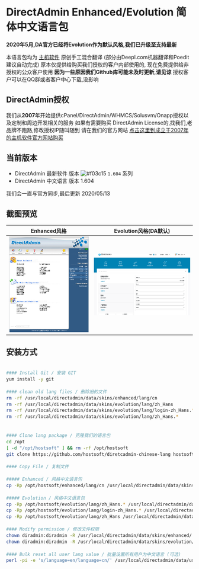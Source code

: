 
# DirectAdmin Enhanced/Evolution 简体中文语言包

**2020年5月,DA官方已经将Evolution作为默认风格,我们已升级至支持最新**

本语言包均为 [主机软件](http://www.hostsoft.cn "主机软件") 原创手工混合翻译 (部分由Deepl.com机器翻译和Poedit建议自动完成)
原本仅提供给购买我们授权的客户内部使用的, 现在免费提供给非授权的公众客户使用
**因为一些原因我们Github库可能未及时更新,请见谅**
授权客户可以在QQ群或者客户中心下载,没影响

## DirectAdmin授权

我们从**2007**年开始提供cPanel/DirectAdmin/WHMCS/Solusvm/Onapp授权以及定制和周边开发相关的服务
如果有需要购买 DirectAdmin License的,找我们,老品牌不跑路,修改授权IP随叫随到
请在我们的官方网站 [点击这里到成立于2007年的主机软件官方网站购买](http://www.hostsoft.cn)

## 当前版本
* DirectAdmin 最新软件 版本  ![#f03c15](https://placehold.it/15/f03c15/000000?text=+) `1.604`  系列
* DirectAdmin 中文语言 版本  1.604

我们会一直与官方同步,最后更新 2020/05/13

## 截图预览
| Enhanced风格  | Evolution风格(DA默认)  |
| :------------: | :------------: |
|  ![Enh](da_enhanced.png "Enh")  | ![Evo](da_evolution.png "Evo")  |


## 安装方式
```bash

#### Install Git / 安装 GIT
yum install -y git

#### clean old lang files / 删除旧的文件
rm -rf /usr/local/directadmin/data/skins/enhanced/lang/cn
rm -rf /usr/local/directadmin/data/skins/evolution/lang/zh_Hans
rm -rf /usr/local/directadmin/data/skins/evolution/lang/login-zh_Hans.*
rm -rf /usr/local/directadmin/data/skins/evolution/lang/zh_Hans.*


#### Clone lang package / 克隆我们的语言包
cd /opt
[ -d "/opt/hostsoft" ] && rm -rf /opt/hostsoft
git clone https://github.com/hostsoft/diretcadmin-chinese-lang hostsoft

#### Copy File / 复制文件

##### Enhanced / 风格中文语言包
cp -Rp /opt/hostsoft/enhanced/lang/cn /usr/local/directadmin/data/skins/enhanced/lang/

##### Evolution / 风格中文语言包
cp -Rp /opt/hostsoft/evolution/lang/zh_Hans.* /usr/local/directadmin/data/skins/evolution/lang/
cp -Rp /opt/hostsoft/evolution/lang/login-zh_Hans.* /usr/local/directadmin/data/skins/evolution/lang/
cp -Rp /opt/hostsoft/evolution/lang/zh_Hans /usr/local/directadmin/data/skins/evolution/lang/

#### Modify permission / 修改文件权限
chown diradmin:diradmin -R /usr/local/directadmin/data/skins/enhanced/
chown diradmin:diradmin -R /usr/local/directadmin/data/skins/evolution/

#### Bulk reset all user lang value / 批量设置所有用户为中文语言 (可选)
perl -pi -e 's/language=en/language=cn/' /usr/local/directadmin/data/users/*/user.conf





```




